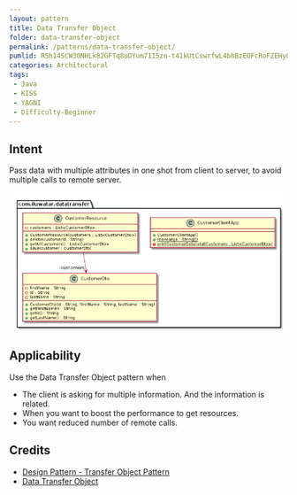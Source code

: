 ```yaml
---
layout: pattern
title: Data Transfer Object
folder: data-transfer-object
permalink: /patterns/data-transfer-object/
pumlid: RSh14SCW30NHLk82GFTq8uDYum71I5zn-t41kUtCswrfwL4bhBzEOFcRoFZEHyCPUxXOcGfHv387jHutWuqk_dAguktGj1WGKwV1_WJLvqWmLl-8fRbVKa22yXTosCWhHly1
categories: Architectural
tags:
 - Java
 - KISS
 - YAGNI
 - Difficulty-Beginner
---
```


## Intent
Pass data with multiple attributes in one shot from client to server,
to avoid multiple calls to remote server. 

![alt text](./etc/data-transfer-object.urm.png "data-transfer-object")

## Applicability
Use the Data Transfer Object pattern when

* The client is asking for multiple information. And the information is related.
* When you want to boost the performance to get resources.
* You want reduced number of remote calls.

## Credits

* [Design Pattern - Transfer Object Pattern](https://www.tutorialspoint.com/design_pattern/transfer_object_pattern.htm)
* [Data Transfer Object](https://msdn.microsoft.com/en-us/library/ff649585.aspx)
